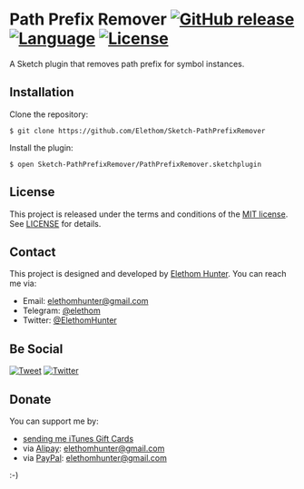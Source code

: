 # Path Prefix Remover [![GitHub release](https://img.shields.io/github/release/Elethom/Sketch-PathPrefixRemover.svg)](../../releases) [![Language](https://img.shields.io/badge/language-JavaScript-yellow.svg)](../../search) [![License](https://img.shields.io/github/license/Elethom/PathPrefixRemover.svg)](/LICENSE)

A Sketch plugin that removes path prefix for symbol instances.

## Installation

Clone the repository:

```shell
$ git clone https://github.com/Elethom/Sketch-PathPrefixRemover
```

Install the plugin:

```shell
$ open Sketch-PathPrefixRemover/PathPrefixRemover.sketchplugin
```

## License

This project is released under the terms and conditions of the [MIT license](http://opensource.org/licenses/MIT). See [LICENSE](/LICENSE) for details.

## Contact

This project is designed and developed by [Elethom Hunter](http://github.com/Elethom). You can reach me via:

* Email: elethomhunter@gmail.com
* Telegram: [@elethom](http://telegram.me/elethom)
* Twitter: [@ElethomHunter](https://twitter.com/ElethomHunter)

## Be Social

[![Tweet](https://img.shields.io/twitter/url/http/ElethomHunter.svg?style=social)](https://twitter.com/intent/tweet?text=Path%20Prefix%20Remover%3A%20A%20Sketch%20plugin%20that%20removes%20path%20prefix%20for%20symbol%20instances.&url=https%3A%2F%2Fgithub.com%2FElethom%2FSketch-PathPrefixRemover&via=ElethomHunter)
[![Twitter](https://img.shields.io/twitter/follow/ElethomHunter.svg?style=social)](https://twitter.com/intent/follow?user_id=1512633926)

## Donate

You can support me by:

* [sending me iTunes Gift Cards](mailto:elethomhunter@gmail.com)
* via [Alipay](https://www.alipay.com): elethomhunter@gmail.com
* via [PayPal](https://www.paypal.com): elethomhunter@gmail.com

:-)
